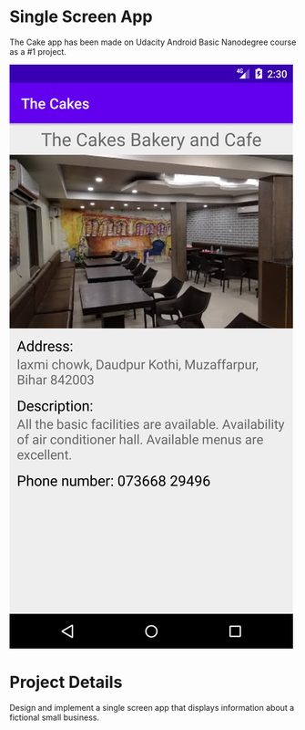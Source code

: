 # Single Screen App
The Cake app has been made on Udacity Android Basic Nanodegree course as a #1 project.

![screen](art/screenshot.png)

# Project Details
Design and implement a single screen app that displays information about a fictional small business.
